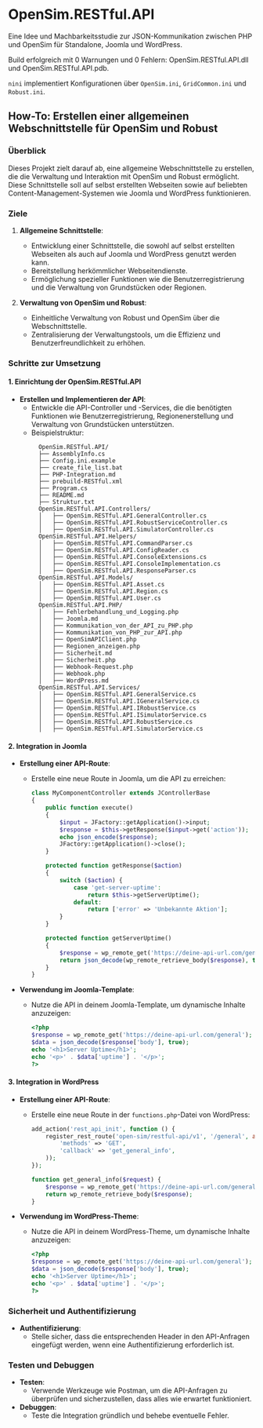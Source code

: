 # OpenSim.RESTful.API

Eine Idee und Machbarkeitsstudie zur JSON-Kommunikation zwischen PHP und OpenSim für Standalone, Joomla und WordPress.

Build erfolgreich mit 0 Warnungen und 0 Fehlern: OpenSim.RESTful.API.dll und OpenSim.RESTful.API.pdb.

`nini` implementiert Konfigurationen über `OpenSim.ini`, `GridCommon.ini` und `Robust.ini`.

## How-To: Erstellen einer allgemeinen Webschnittstelle für OpenSim und Robust

### Überblick

Dieses Projekt zielt darauf ab, eine allgemeine Webschnittstelle zu erstellen, die die Verwaltung und Interaktion mit OpenSim und Robust ermöglicht. 
Diese Schnittstelle soll auf selbst erstellten Webseiten sowie auf beliebten Content-Management-Systemen wie Joomla und WordPress funktionieren.

### Ziele

1. **Allgemeine Schnittstelle**:
   - Entwicklung einer Schnittstelle, die sowohl auf selbst erstellten Webseiten als auch auf Joomla und WordPress genutzt werden kann.
   - Bereitstellung herkömmlicher Webseitendienste.
   - Ermöglichung spezieller Funktionen wie die Benutzerregistrierung und die Verwaltung von Grundstücken oder Regionen.

2. **Verwaltung von OpenSim und Robust**:
   - Einheitliche Verwaltung von Robust und OpenSim über die Webschnittstelle.
   - Zentralisierung der Verwaltungstools, um die Effizienz und Benutzerfreundlichkeit zu erhöhen.

### Schritte zur Umsetzung

#### 1. Einrichtung der OpenSim.RESTful.API

- **Erstellen und Implementieren der API**:
  - Entwickle die API-Controller und -Services, die die benötigten Funktionen wie Benutzerregistrierung, Regionenerstellung und Verwaltung von Grundstücken unterstützen.
  - Beispielstruktur:
    ```
      OpenSim.RESTful.API/
      ├── AssemblyInfo.cs
      ├── Config.ini.example
      ├── create_file_list.bat
      ├── PHP-Integration.md
      ├── prebuild-RESTful.xml
      ├── Program.cs
      ├── README.md
      ├── Struktur.txt
      OpenSim.RESTful.API.Controllers/
      │   ├── OpenSim.RESTful.API.GeneralController.cs
      │   ├── OpenSim.RESTful.API.RobustServiceController.cs
      │   ├── OpenSim.RESTful.API.SimulatorController.cs
      OpenSim.RESTful.API.Helpers/
      │   ├── OpenSim.RESTful.API.CommandParser.cs
      │   ├── OpenSim.RESTful.API.ConfigReader.cs
      │   ├── OpenSim.RESTful.API.ConsoleExtensions.cs
      │   ├── OpenSim.RESTful.API.ConsoleImplementation.cs
      │   ├── OpenSim.RESTful.API.ResponseParser.cs
      OpenSim.RESTful.API.Models/
      │   ├── OpenSim.RESTful.API.Asset.cs
      │   ├── OpenSim.RESTful.API.Region.cs
      │   ├── OpenSim.RESTful.API.User.cs
      OpenSim.RESTful.API.PHP/
      │   ├── Fehlerbehandlung_und_Logging.php
      │   ├── Joomla.md
      │   ├── Kommunikation_von_der_API_zu_PHP.php
      │   ├── Kommunikation_von_PHP_zur_API.php
      │   ├── OpenSimAPIClient.php
      │   ├── Regionen_anzeigen.php
      │   ├── Sicherheit.md
      │   ├── Sicherheit.php
      │   ├── Webhook-Request.php
      │   ├── Webhook.php
      │   ├── WordPress.md
      OpenSim.RESTful.API.Services/
      │   ├── OpenSim.RESTful.API.GeneralService.cs
      │   ├── OpenSim.RESTful.API.IGeneralService.cs
      │   ├── OpenSim.RESTful.API.IRobustService.cs
      │   ├── OpenSim.RESTful.API.ISimulatorService.cs
      │   ├── OpenSim.RESTful.API.RobustService.cs
      │   ├── OpenSim.RESTful.API.SimulatorService.cs         
    ```

#### 2. Integration in Joomla

- **Erstellung einer API-Route**:
  - Erstelle eine neue Route in Joomla, um die API zu erreichen:
    ```php
    class MyComponentController extends JControllerBase
    {
        public function execute()
        {
            $input = JFactory::getApplication()->input;
            $response = $this->getResponse($input->get('action'));
            echo json_encode($response);
            JFactory::getApplication()->close();
        }

        protected function getResponse($action)
        {
            switch ($action) {
                case 'get-server-uptime':
                    return $this->getServerUptime();
                default:
                    return ['error' => 'Unbekannte Aktion'];
            }
        }

        protected function getServerUptime()
        {
            $response = wp_remote_get('https://deine-api-url.com/general');
            return json_decode(wp_remote_retrieve_body($response), true);
        }
    }
    ```

- **Verwendung im Joomla-Template**:
  - Nutze die API in deinem Joomla-Template, um dynamische Inhalte anzuzeigen:
    ```php
    <?php
    $response = wp_remote_get('https://deine-api-url.com/general');
    $data = json_decode($response['body'], true);
    echo '<h1>Server Uptime</h1>';
    echo '<p>' . $data['uptime'] . '</p>';
    ?>
    ```

#### 3. Integration in WordPress

- **Erstellung einer API-Route**:
  - Erstelle eine neue Route in der `functions.php`-Datei von WordPress:
    ```php
    add_action('rest_api_init', function () {
        register_rest_route('open-sim/restful-api/v1', '/general', array(
            'methods' => 'GET',
            'callback' => 'get_general_info',
        ));
    });

    function get_general_info($request) {
        $response = wp_remote_get('https://deine-api-url.com/general');
        return wp_remote_retrieve_body($response);
    }
    ```

- **Verwendung im WordPress-Theme**:
  - Nutze die API in deinem WordPress-Theme, um dynamische Inhalte anzuzeigen:
    ```php
    <?php
    $response = wp_remote_get('https://deine-api-url.com/general');
    $data = json_decode($response['body'], true);
    echo '<h1>Server Uptime</h1>';
    echo '<p>' . $data['uptime'] . '</p>';
    ?>
    ```

### Sicherheit und Authentifizierung

- **Authentifizierung**:
  - Stelle sicher, dass die entsprechenden Header in den API-Anfragen eingefügt werden, wenn eine Authentifizierung erforderlich ist.

### Testen und Debuggen

- **Testen**:
  - Verwende Werkzeuge wie Postman, um die API-Anfragen zu überprüfen und sicherzustellen, dass alles wie erwartet funktioniert.
- **Debuggen**:
  - Teste die Integration gründlich und behebe eventuelle Fehler.
